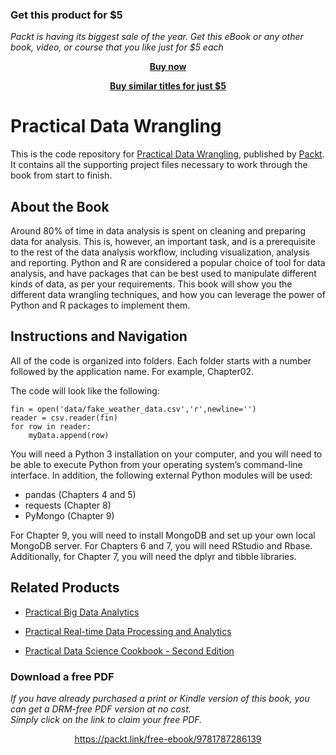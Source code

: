 
### Get this product for $5

<i>Packt is having its biggest sale of the year. Get this eBook or any other book, video, or course that you like just for $5 each</i>


<b><p align='center'>[Buy now](https://packt.link/9781787286139)</p></b>


<b><p align='center'>[Buy similar titles for just $5](https://subscription.packtpub.com/search)</p></b>


# Practical Data Wrangling
This is the code repository for [Practical Data Wrangling](https://www.packtpub.com/big-data-and-business-intelligence/practical-data-wrangling?utm_source=github&utm_medium=repository&utm_campaign=9781787286139), published by [Packt](https://www.packtpub.com/?utm_source=github). It contains all the supporting project files necessary to work through the book from start to finish.
## About the Book
Around 80% of time in data analysis is spent on cleaning and preparing data for analysis. This is, however, an important task, and is a prerequisite to the rest of the data analysis workflow, including visualization, analysis and reporting. Python and R are considered a popular choice of tool for data analysis, and have packages that can be best used to manipulate different kinds of data, as per your requirements. This book will show you the different data wrangling techniques, and how you can leverage the power of Python and R packages to implement them.
## Instructions and Navigation
All of the code is organized into folders. Each folder starts with a number followed by the application name. For example, Chapter02.



The code will look like the following:
```
fin = open('data/fake_weather_data.csv','r',newline='')
reader = csv.reader(fin)
for row in reader:
    myData.append(row)
```

You will need a Python 3 installation on your computer, and you will need to be able to execute Python from your operating system’s command-line interface. In addition, the following external Python modules will be used:

* pandas (Chapters 4 and 5)
* requests (Chapter 8)
* PyMongo (Chapter 9)

For Chapter 9, you will need to install MongoDB and set up your own local MongoDB server.
For Chapters 6 and 7, you will need RStudio and Rbase. Additionally, for Chapter 7, you will need the dplyr and tibble libraries.

## Related Products
* [Practical Big Data Analytics](https://www.packtpub.com/big-data-and-business-intelligence/practical-big-data-analytics?utm_source=github&utm_medium=repository&utm_campaign=9781783554393)

* [Practical Real-time Data Processing and Analytics](https://www.packtpub.com/big-data-and-business-intelligence/practical-real-time-data-processing-and-analytics?utm_source=github&utm_medium=repository&utm_campaign=9781787281202)

* [Practical Data Science Cookbook - Second Edition](https://www.packtpub.com/big-data-and-business-intelligence/practical-data-science-cookbook-second-edition?utm_source=github&utm_medium=repository&utm_campaign=9781787129627)

### Download a free PDF

 <i>If you have already purchased a print or Kindle version of this book, you can get a DRM-free PDF version at no cost.<br>Simply click on the link to claim your free PDF.</i>
<p align="center"> <a href="https://packt.link/free-ebook/9781787286139">https://packt.link/free-ebook/9781787286139 </a> </p>